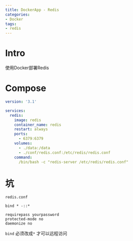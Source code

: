 ```yaml
---
title: DockerApp - Redis
categories:
- Docker
tags:
- redis
---
```


# Intro

使用Docker部署Redis

<!--more-->

# Compose

```yaml
version: '3.1'

services:
  redis:
    image: redis
    container_name: redis
    restart: always
    ports:
      - 6379:6379
    volumes:
      - ./data:/data
      - ./conf/redis.conf:/etc/redis/redis.conf
    command: 
      /bin/bash -c "redis-server /etc/redis/redis.conf"
```

# 坑

`redis.conf`

```
bind * -::*

requirepass yourpassword
protected-mode no
daemonize no
```



`bind` 必须改成`*` 才可以远程访问